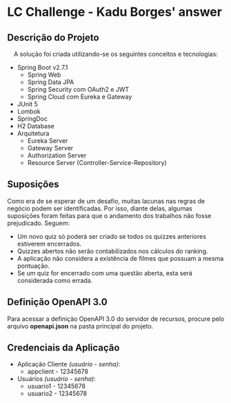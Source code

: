 # LC Challenge - Kadu Borges' answer

## Descrição do Projeto
<p align="center">
    A solução foi criada utilizando-se os seguintes conceitos e tecnologias:
    <ul>
      <li>Spring Boot v2.7.1
        <ul>
          <li>Spring Web</li>
          <li>Spring Data JPA</li>
          <li>Spring Security com OAuth2 e JWT</li>
          <li>Spring Cloud com Eureka e Gateway</li>
        </ul>
      </li>
      <li>JUnit 5</li>
      <li>Lombok</li>
      <li>SpringDoc</li>
      <li>H2 Database</li>
      <li>Arquitetura
        <ul>
          <li>Eureka Server</li>
          <li>Gateway Server</li>
          <li>Authorization Server</li>
          <li>Resource Server (Controller-Service-Repository)</li>
        </ul>
      </li>
    </ul>
</p>

## Suposições
Como era de se esperar de um desafio, muitas lacunas nas regras de negócio podem ser identificadas. Por isso, diante delas, algumas suposições foram feitas para que o andamento dos trabalhos não fosse prejudicado. Seguem:
<ul>
  <li>Um novo quiz só poderá ser criado se todos os quizzes anteriores estiverem encerrados.</li>
  <li>Quizzes abertos não serão contabilizados nos cálculos do ranking.</li>
  <li>A aplicação não considera a existência de filmes que possuam a mesma pontuação.</li>
  <li>Se um quiz for encerrado com uma questão aberta, esta será considerada como errada.</li>
</ul>

## Definição OpenAPI 3.0
Para acessar a definição OpenAPI 3.0 do servidor de recursos, procure pelo arquivo <b>openapi.json</b> na pasta principal do projeto.

## Credenciais da Aplicação
<ul>
    <li>Aplicação Cliente <i>(usuário - senha)</i>:
        <ul>
            <li>appclient - 12345678</li>
        </ul>
    </li>
    <li>Usuários <i>(usuário - senha)</i>:
        <ul>
            <li>usuario1 - 12345678</li>
            <li>usuario2 - 12345678</li>
        </ul>
    </li>
</ul>
